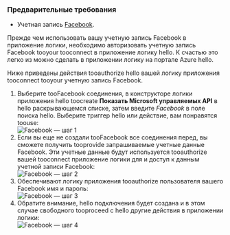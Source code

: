 ### <a name="prerequisites"></a>Предварительные требования
* Учетная запись [Facebook](https://www.facebook.com/). 

Прежде чем использовать вашу учетную запись Facebook в приложение логики, необходимо авторизовать учетную запись Facebook tooyour tooconnect в приложение логику hello. К счастью это легко из можно сделать в приложении логику на портале Azure hello. 

Ниже приведены действия tooauthorize hello вашей логику приложения tooconnect tooyour учетную запись Facebook.

1. Выберите tooFacebook соединения, в конструкторе логики приложения hello toocreate **Показать Microsoft управляемых API** в hello раскрывающемся списке, затем введите *Facebook* в поле поиска hello. Выберите триггер hello или действие, вам понравятся toouse:  
   ![Facebook — шаг 1](./media/connectors-create-api-facebook/facebook-1.png)
2. Если вы еще не создали tooFacebook все соединения перед, вы сможете получить tooprovide запрашиваемые учетные данные Facebook. Эти учетные данные будут используется tooauthorize вашей tooconnect приложение логики для и доступ к данным учетной записи Facebook:  
   ![Facebook — шаг 2](./media/connectors-create-api-facebook/facebook-2.png)
3. Обеспечивают логику приложения tooauthorize пользователя вашего Facebook имя и пароль:  
   ![Facebook — шаг 3](./media/connectors-create-api-facebook/facebook-3.png)   
4. Обратите внимание, hello подключения будет создана и в этом случае свободного tooproceed с hello другие действия в приложении логики:  
   ![Facebook — шаг 4](./media/connectors-create-api-facebook/facebook-4.png)   

